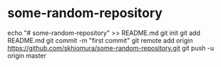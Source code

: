 # some-random-repository
echo "# some-random-repository" >> README.md
git init
git add README.md
git commit -m "first commit"
git remote add origin https://github.com/skhiomura/some-random-repository.git
git push -u origin master
